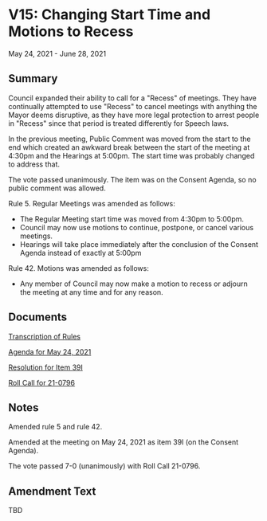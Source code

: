 # V15: Changing Start Time and Motions to Recess

May 24, 2021 - June 28, 2021 

## Summary

Council expanded their ability to call for a "Recess" of meetings. They have continually attempted to use "Recess" to cancel meetings with anything the Mayor deems disruptive, as they have more legal protection to arrest people in "Recess" since that period is treated differently for Speech laws.

In the previous meeting, Public Comment was moved from the start to the end which created an awkward break between the start of the meeting at 4:30pm and the Hearings at 5:00pm. The start time was probably changed to address that.

The vote passed unanimously. The item was on the Consent Agenda, so no public comment was allowed. 

Rule 5. Regular Meetings was amended as follows:

- The Regular Meeting start time was moved from 4:30pm to 5:00pm.
- Council may now use motions to continue, postpone, or cancel various meetings.
- Hearings will take place immediately after the conclusion of the Consent Agenda instead of exactly at 5:00pm 

Rule 42. Motions was amended as follows:

- Any member of Council may now make a motion to recess or adjourn the meeting at any time and for any reason. 

## Documents

[Transcription of Rules](#/view/rules-archive~2021_05_24~transcription)

[Agenda for May 24, 2021](assets/rules-archive/2021_05_24/agenda.pdf)

[Resolution for Item 39I](assets/rules-archive/2021_05_24/resolution.pdf)

[Roll Call for 21-0796](assets/rules-archive/2021_05_24/roll_call.pdf)

## Notes

Amended rule 5 and rule 42.

Amended at the meeting on May 24, 2021 as item 39I (on the Consent Agenda).

The vote passed 7-0 (unanimously) with Roll Call 21-0796.

## Amendment Text

TBD
